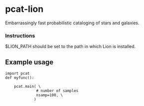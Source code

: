 # pcat-lion
Embarrassingly fast probabilistic cataloging of stars and galaxies.

### Instructions
$LION_PATH should be set to the path in which Lion is installed.

## Example usage

```
import pcat
def myfunc():

    pcat.main( \
              # number of samples
              nsamp=100, \
             )
 ```     
